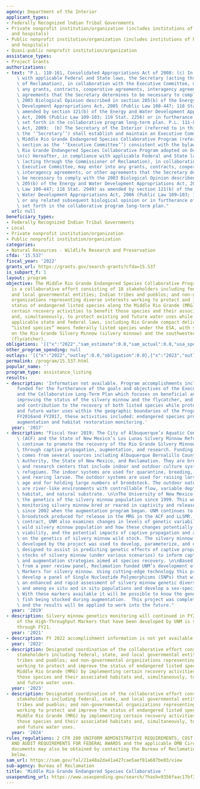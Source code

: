 ```yaml
---
agency: Department of the Interior
applicant_types:
- Federally Recognized lndian Tribal Governments
- Private nonprofit institution/organization (includes institutions of higher education
  and hospitals)
- Public nonprofit institution/organization (includes institutions of higher education
  and hospitals)
- Quasi-public nonprofit institution/organization
assistance_types:
- Project Grants
authorizations:
- text: "P.L. 110-161, Consolidated Appropriations Act of 2008: (c) In compliance\
    \ with applicable Federal and State laws, the Secretary (acting through the Commissioner\
    \ of Reclamation), in collaboration with the Executive Committee, may enter into\
    \ any grants, contracts, cooperative agreements, interagency agreements, or other\
    \ agreements that the Secretary determines to be necessary to comply with the\
    \ 2003 Biological Opinion described in section 205(b) of the Energy and Water\
    \ Development Appropriations Act, 2005 (Public Law 108-447; 118 Stat. 2949) as\
    \ amended by section 121(b) of the Energy and Water Development Appropriations\
    \ Act, 2006 (Public Law 109-103; 119 Stat. 2256) or in furtherance of the objectives\
    \ set forth in the collaborative program long-term plan. P.L. 111-8, Omnibus Appropriations\
    \ Act, 2009:  (b) The Secretary of the Interior (referred to in this section as\
    \ the ‘‘Secretary’’) shall establish and maintain an Executive Committee of the\
    \ Middle Rio Grande Endangered Species Collaborative Program (referred to in this\
    \ section as the ‘‘Executive Committee’’) consistent with the bylaws of the Middle\
    \ Rio Grande Endangered Species Collaborative Program adopted on October 2, 2006.\r\
    \n(c) Hereafter, in compliance with applicable Federal and State laws, the Secretary\
    \ (acting through the Commissioner of Reclamation), in collaboration with the\
    \ Executive Committee, may enter into any grants, contracts, cooperative agreements,\
    \ interagency agreements, or other agreements that the Secretary determines to\
    \ be necessary to comply with the 2003 Biological Opinion described in section\
    \ 205(b) of the Energy and Water Development Appropriations Act, 2005 (Public\
    \ Law 108–447; 118 Stat. 2949) as amended by section 121(b) of the Energy and\
    \ Water Development Appropriations Act, 2006 (Public Law 109–103; 119 Stat. 2256)\
    \ or any related subsequent biological opinion or in furtherance of the objectives\
    \ set forth in the collaborative program long-term plan."
  url: null
beneficiary_types:
- Federally Recognized Indian Tribal Governments
- Local
- Private nonprofit institution/organization
- Public nonprofit institution/organization
categories:
- Natural Resources - Wildlife Research and Preservation
cfda: '15.537'
fiscal_year: '2022'
grants_url: https://grants.gov/search-grants?cfda=15.537
is_subpart_f: 1
layout: program
objective: The Middle Rio Grande Endangered Species Collaborative Program (Program)
  is a collaborative effort consisting of 18 stakeholders including federal, state,
  and local governmental entities; Indian tribes and pueblos; and non-governmental
  organizations representing diverse interests working to protect and improve the
  status of endangered listed species along the Middle Rio Grande (MRG) by implementing
  certain recovery activities to benefit those species and their associated habitats
  and, simultaneously, to protect existing and future water uses while complying with
  applicable state and federal laws, including Rio Grande compact delivery obligations.
  “Listed species” means federally listed species under the ESA, with special emphasis
  on the Rio Grande Silvery Minnow (silvery minnow) and the southwestern willow flycatcher
  (flycatcher).
obligations: '[{"x":"2022","sam_estimate":0.0,"sam_actual":0.0,"usa_spending_actual":0.0},{"x":"2023","sam_estimate":0.0,"sam_actual":120000.0,"usa_spending_actual":120000.0},{"x":"2024","sam_estimate":30000.0,"sam_actual":0.0,"usa_spending_actual":30000.0}]'
other_program_spending: null
outlays: '[{"x":"2022","outlay":0.0,"obligation":0.0},{"x":"2023","outlay":0.0,"obligation":0.0},{"x":"2024","outlay":0.0,"obligation":0.0}]'
permalink: /program/15.537.html
popular_name: ''
program_type: assistance_listing
results:
- description: 'Information not available. Program accomplishments include projects
    funded for the furtherance of the goals and objectives of the Executive Committee
    and the Collaborative Long-Term Plan which focuses on beneficial activities for
    improving the status of the silvery minnow and the flycatcher, and the conservation
    and contribution to the recovery of both listed species while protecting existing
    and future water uses within the geographic boundaries of the Program area.  In
    FY2016and FY2017, these activities included: endangered species propagation and
    augmentation and habitat restoration monitoring.'
  year: '2017'
- description: "Fiscal Year 2019: The City of Albuquerque’s Aquatic Conservation Facility\
    \ (ACF) and the State of New Mexico’s Los Lunas Silvery Minnow Refugium (LLSMR)\
    \ continue to promote the recovery of the Rio Grande Silvery Minnow in the wild\
    \ through captive propagation, augmentation, and research. Funding for these facilities\
    \ comes from several sources including Albuquerque Bernalillo County Water Utility\
    \ Authority, the State of New Mexico, and Reclamation. They are breeding, rearing,\
    \ and research centers that include indoor and outdoor culture systems and naturalized\
    \ refugiums. The indoor systems are used for quarantine, breeding, egg hatching,\
    \ and rearing larvae. The outdoor systems are used for raising larvae to sub-adult\
    \ age and for holding large numbers of broodstock. The outdoor naturalized refugium\
    \ are river-like environments with controllable flow, variable depth, variable\
    \ habitat, and natural substrate. \n\nThe University of New Mexico (UNM) has monitored\
    \ the genetics of the silvery minnow population since 1999. This work includes\
    \ monitoring silvery minnow bred or reared in captivity and released to the MRG\
    \ since 2002 when the augmentation program began. UNM continues to genotype all\
    \ broodstock produced for release in the MRG in the ACF and LLSMR. Under this\
    \ contract, UNM also examines changes in levels of genetic variability in the\
    \ wild silvery minnow population and how these changes potentially impacted population\
    \ viability, and the potential impacts of captive propagation and augmentation\
    \ on the genetics of silvery minnow wild stock. The silvery minnow genetics database\
    \ developed by the project was used to develop, parameterize, and evaluate models\
    \ designed to assist in predicting genetic effects of captive propagation on wild\
    \ stocks of silvery minnow (under various scenarios) to inform captive propagation\
    \ and augmentation strategies aimed at species recovery. \n\nBased on recommendations\
    \ from a peer review panel, Reclamation funded UNM’s development of High-Throughput\
    \ Markers for silvery minnow. Using cutting-edge technology this project will\
    \ develop a panel of Single Nucleotide Polymorphisms (SNPs) that will allow for\
    \ an enhanced and rapid assessment of silvery minnow genetic diversity within\
    \ and among ex situ and in situ populations and develop a sex-specific marker.\
    \ With these markers available it will be possible to know the genetics of the\
    \ fish being stocked during augmentation.  This project was completed in FY19\
    \ and the results will be applied to work into the future."
  year: '2019'
- description: Silvery minnow genetics monitoring will continued in FY20 and 21.  Use
    of the High-Throughput Markers that have been developed by UNM is started in FY20
    through FY21.
  year: '2021'
- description: FY 2022 accomplishment information is not yet available.
  year: '2022'
- description: Designated coordination of the collaborative effort consisting of 18
    stakeholders including federal, state, and local governmental entities; Indian
    tribes and pueblos; and non-governmental organizations representing diverse interests
    working to protect and improve the status of endangered listed species along the
    Middle Rio Grande (MRG) by implementing certain recovery activities to benefit
    those species and their associated habitats and, simultaneously, to protect existing
    and future water uses.
  year: '2023'
- description: Designated coordination of the collaborative effort consisting of 18
    stakeholders including federal, state, and local governmental entities; Indian
    tribes and pueblos; and non-governmental organizations representing diverse interests
    working to protect and improve the status of endangered listed species along the
    Middle Rio Grande (MRG) by implementing certain recovery activities to benefit
    those species and their associated habitats and, simultaneously, to protect existing
    and future water uses.
  year: '2024'
rules_regulations: 2 CFR 200 UNIFORM ADMINISTRATIVE REQUIREMENTS, COST PRINCIPLES,
  AND AUDIT REQUIREMENTS FOR FEDERAL AWARDS and the applicable OMB Circulars.  These
  documents may also be obtained by contacting the Bureau of Reclamation Office listed
  below.
sam_url: https://sam.gov/fal/21a48a2da41a427cae5aef81a687be03/view
sub-agency: Bureau of Reclamation
title: 'Middle Rio Grande Endangered Species Collaborative '
usaspending_url: https://www.usaspending.gov/search/?hash=9356faac17bf29d82a571eb85be5eefb
---
```

